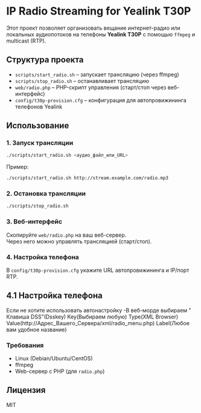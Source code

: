 # IP Radio Streaming for Yealink T30P

Этот проект позволяет организовать вещание интернет-радио или локальных аудиопотоков 
на телефоны **Yealink T30P** с помощью `ffmpeg` и multicast (RTP).

##  Структура проекта
- `scripts/start_radio.sh` – запускает трансляцию (через ffmpeg)
- `scripts/stop_radio.sh` – останавливает трансляцию
- `web/radio.php` – PHP-скрипт управления (старт/стоп через веб-интерфейс)
- `config/t30p-provision.cfg` – конфигурация для автопровижининга телефонов Yealink

##  Использование
### 1. Запуск трансляции
```bash
./scripts/start_radio.sh <аудио_файл_или_URL>
```

Пример:
```bash
./scripts/start_radio.sh http://stream.example.com/radio.mp3
```

### 2. Остановка трансляции
```bash
./scripts/stop_radio.sh
```

### 3. Веб-интерфейс
Скопируйте `web/radio.php` на ваш веб-сервер.  
Через него можно управлять трансляцией (старт/стоп).

### 4. Настройка телефона
В `config/t30p-provision.cfg` укажите URL автопровижининга и IP/порт RTP.

## 4.1 Настройка телефона
Если не хотите использовать автонастройку
-В веб-морде выбираем " Клавиша DSS"(Dsskey)
Key(Выбираем любую) Type(XML Browser) Value(http://Адрес_Вашего_Сервера/xml/radio_menu.php) Label(Любое вам удобное название)

### Требования
- Linux (Debian/Ubuntu/CentOS)
- ffmpeg
- Web-сервер с PHP (для `radio.php`)

## Лицензия
MIT
